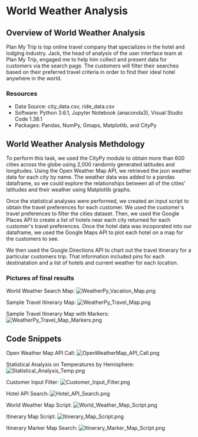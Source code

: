 # World Weather Analysis

## Overview of World Weather Analysis

Plan My Trip is top online travel company that specializes in the hotel and lodging industry.  Jack, the head of analysis of the user interface team at Plan My Trip, engaged me to help him collect and present data for customers via the search page.  The customers will filter their searches based on their preferred travel criteria in order to find their ideal hotel anywhere in the world. 
 
### Resources

* Data Source:  city_data.csv, ride_data.csv
* Software:  Python 3.6.1, Jupyter Notebook (anaconda3), Visual Studio Code 1.38.1
* Packages:  Pandas, NumPy, Gmaps, Matplotlib, and CityPy

## World Weather Analysis Methdology

To perform this task, we used the CityPy module to obtain more than 600 cities across the globe using 2,000 randomly generated latitudes and longitudes.  Using the Open Weather Map API, we retrieved the json weather data for each city by name.  The weather data was added to a pandas dataframe, so we could explore the relationships between all of the cities' latitudes and their weather using Matplotlib graphs.

Once the statistical analyses were performed, we created an input script to obtain the travel preferences for each customer.  We used the customer's travel preferences to filter the cities dataset.  Then, we used the Google Places API to create a list of hotels near each city returned for each customer's travel preferences.  Once the hotel data was incoporated into our dataframe, we used the Google Maps API to plot each hotel on a map for the customers to see.

We then used the Google Directions API to chart out the travel itinerary for a particular customers trip.  That information included pins for each destinatation and a list of hotels and current weather for each location.

### Pictures of final results

World Weather Search Map:
![WeatherPy_Vacation_Map.png](Vacation_Search/WeatherPy_Vacation_Map.png)

Sample Travel Itinerary Map:
![WeatherPy_Travel_Map.png](Vacation_Itinerary/WeatherPy_Travel_Map.png)

Sample Travel Itinerary Map with Markers:
![WeatherPy_Travel_Map_Markers.png](Vacation_Itinerary/WeatherPy_Travel_Map_Markers.png)

## Code Snippets

Open Weather Map API Call:
![OpenWeatherMap_API_Call.png](weather_data/OpenWeatherMap_API_Call.png)

Statistical Analysis on Temperatures by Hemisphere:
![Statistical_Analysis_Temp.png](weather_data/Statistical_Analysis_Temp.png)

Customer Input Filter:
![Customer_Input_Filter.png](weather_data/Customer_Input_Filter.png)

Hotel API Search:
![Hotel_API_Search.png](weather_data/Hotel_API_Search.png)

World Weather Map Script:
![World_Weather_Map_Script.png](weather_data/World_Weather_Map_Script.png)

Itinerary Map Script:
![Itinerary_Map_Script.png](weather_data/Itinerary_Map_Script.png)

Itinerary Marker Map Search:
![Itinerary_Marker_Map_Script.png](weather_data/Itinerary_Marker_Map_Script.png)
